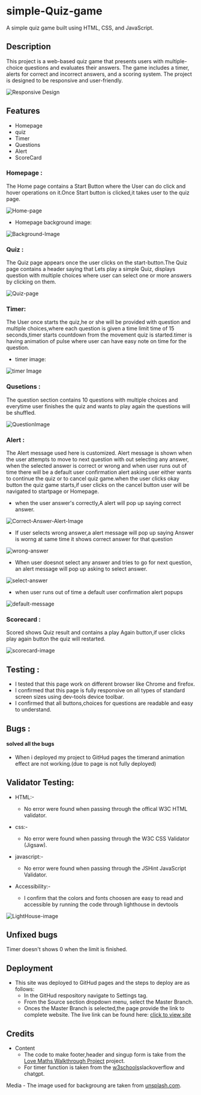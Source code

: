 # simple-Quiz-game
 A simple quiz game built using HTML, CSS, and JavaScript.

## Description

This project is a web-based quiz game that presents users with multiple-choice questions and evaluates their answers. The game includes a timer, alerts for correct and incorrect answers, and a scoring system. The project is designed to be responsive and user-friendly.

![Responsive Design](./image/responsive-image..png)

## Features

* Homepage
* quiz
* Timer
* Questions
* Alert
* ScoreCard

 ### Homepage :

 The Home page contains a Start Button where the User can do click and hover operations on it.Once Start button is clicked,it takes user to the quiz page.

 ![Home-page](./image/homepage-view.png)

* Homepage background image:

![Background-Image](./image/background-image.jpg)

### Quiz :

The Quiz page appears once the user clicks on the start-button.The Quiz page contains a header saying that Lets play a simple Quiz,
displays question with multiple choices where user can select one or more answers by clicking on them.

![Quiz-page](./image/quizpage.png)

### Timer:

The User once starts the quiz,he or she will be provided with question and multiple choices,where each question is given a time limit time of 15 seconds,timer starts countdown from the movement quiz is started.timer is having animation of pulse where user can have easy note on time for the question.

* timer image:

![timer Image](./image/timer-image.png)

### Qusetions :

The question section contains  10 questions with multiple choices and everytime user finishes the quiz and wants to play again the questions  will be shuffled.

![QuestionImage](./image/questions%20-image.png)

### Alert :

The Alert message used here is customized.
Alert message is shown when the user attempts to  move to next question with out selecting any answer, when the selected answer is correct or wrong and when user runs out of time there will be a default user confirmation alert asking user either wants to continue the quiz or to cancel quiz game.when the user clicks okay button the quiz game starts,if user clicks on the cancel button user will be navigated to startpage or Homepage.

* when the user answer's correctly,A alert will pop up saying correct answer.

![Correct-Answer-Alert-Image](./image/coorect%20answer-alert.png)

* If user selects wrong answer,a alert message will pop up saying Answer is worng at same time it shows correct answer for that question

![wrong-answer](./image/wrong-answer-alert.png)

* When user doesnot select any answer and tries to go for next question, an alert message will pop up asking to select answer.

![select-answer](./image/select-answer-alert.png)

* when user runs out of time a default user confirmation alert popups 

![default-message](./image/default-message.png)

### Scorecard :
Scored shows Quiz result and contains a play Again button,if user clicks play again button the quiz will restarted.

![scorecard-image](./image/Scorecard.png) 

## Testing :

* I tested that this page work on different browser like Chrome and firefox.
* I confirmed that this page is fully responsive on all types of standard screen sizes using dev-tools device toolbar.
* I confirmed that all buttons,choices for questions are readable and easy to understand.

## Bugs :

#### solved all the bugs

* When i deployed my project to GitHud pages the timerand animation effect are not working.(due to page is not fully deployed)


## Validator Testing:

* HTML:-
    - No error were found when passing through the offical W3C HTML validator. 

* css:-
    - No error were  found when passing through the W3C CSS Validator (Jigsaw).

* javascript:-
    - No error were found when passing through the JSHint JavaScript Validator. 

* Accessibility:-
    - I confirm that the colors and fonts choosen are easy to read and accessible by running the code through lighthouse in devtools

![LightHouse-image](./image/lighthouse.png)

## Unfixed bugs
Timer doesn't shows 0 when the limit is finished.

## Deployment
* This site was deployed to GitHud pages and the steps to deploy are as follows:
    - In the GitHud respository navigate to Settings tag.
    - From the Source section dropdown menu, select the Master Branch.
    - Onces the Master Branch is selected,the page provide the link to complete website.
The live link can be found here: [click to view site](https://kanchihari.github.io/simple-Quiz-game/)

## Credits
* Content
    - The code to make footer,header and singup form is take from the [Love Maths Walkthrough Project]() project.
    - For timer function is taken from the [w3schools](www.W3schools.com)slackoverflow and chatgpt.

 Media
    - The image used for backgroung are taken from [unsplash.com](https://unsplash.com/).
